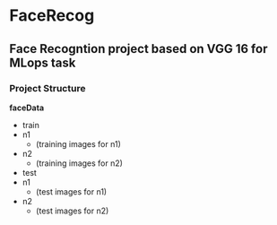 # FaceRecog
## Face Recogntion project based on VGG 16 for MLops task

### Project Structure 

**faceData**
 - train
  - n1
    - (training images for n1)
  - n2
    - (training images for n2)
 - test
  - n1
    - (test images for n1)
  - n2
    - (test images for n2)
   

